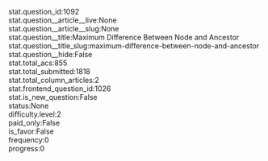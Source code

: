 stat.question_id:1092  
stat.question__article__live:None  
stat.question__article__slug:None  
stat.question__title:Maximum Difference Between Node and Ancestor  
stat.question__title_slug:maximum-difference-between-node-and-ancestor  
stat.question__hide:False  
stat.total_acs:855  
stat.total_submitted:1818  
stat.total_column_articles:2  
stat.frontend_question_id:1026  
stat.is_new_question:False  
status:None  
difficulty.level:2  
paid_only:False  
is_favor:False  
frequency:0  
progress:0  
